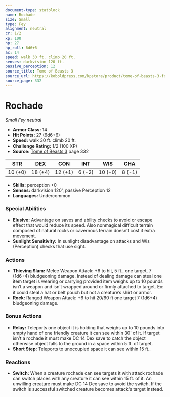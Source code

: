 ```yaml
---
document-type: statblock
name: Rochade
size: Small
type: Fey
alignment: neutral
cr: 1/2
xp: 100
hp: 27
hp_roll: 6d6+6
ac: 14
speed: walk 30 ft. climb 20 ft.
senses: darkvision 120 ft. 
passive_perception: 12
source_title: Tome of Beasts 3
source_url: https://koboldpress.com/kpstore/product/tome-of-beasts-3-for-5th-edition/
source_page: 332
---
```


# Rochade

*Small* *Fey* *neutral*

- **Armor Class:** 14
- **Hit Points:** 27 (6d6+6)
- **Speed:** walk 30 ft. climb 20 ft.
- **Challenge Rating:** 1/2 (100 XP)
- **Source:** [Tome of Beasts 3](https://koboldpress.com/kpstore/product/tome-of-beasts-3-for-5th-edition/) page 332

| STR | DEX | CON | INT | WIS | CHA |
| --- | --- | --- | --- | --- | --- |
| 10 (+0) | 18 (+4) | 12 (+1) | 6 (-2) | 10 (+0) | 8 (-1) |

- **Skills:** perception +0
- **Senses:** darkvision 120', passive Perception 12
- **Languages:** Undercommon

### Special Abilities

- **Elusive:** Advantage on saves and ability checks to avoid or escape effect that would reduce its speed. Also nonmagical difficult terrain composed of natural rocks or cavernous terrain doesn’t cost it extra movement.
- **Sunlight Sensitivity:** In sunlight disadvantage on attacks and Wis (Perception) checks that use sight.

### Actions

- **Thieving Slam:** Melee Weapon Attack: +6 to hit, 5 ft., one target, 7 (1d6+4) bludgeoning damage. Instead of dealing damage can steal one item target is wearing or carrying provided item weighs up to 10 pounds isn’t a weapon and isn’t wrapped around or firmly attached to target. Ex: it could steal a hat or belt pouch but not a creature’s shirt or armor.
- **Rock:** Ranged Weapon Attack: +6 to hit 20/60 ft one target 7 (1d6+4) bludgeoning damage.

### Bonus Actions

- **Relay:** Teleports one object it is holding that weighs up to 10 pounds into empty hand of one friendly creature it can see within 30' of it. If target isn’t a rochade it must make DC 14 Dex save to catch the object otherwise object falls to the ground in a space within 5 ft. of target.
- **Short Step:** Teleports to unoccupied space it can see within 15 ft..

### Reactions

- **Switch:** When a creature rochade can see targets it with attack rochade can switch places with any creature it can see within 15 ft. of it. An unwilling creature must make DC 14 Dex save to avoid the switch. If the switch is successful switched creature becomes attack's target instead.
